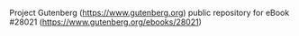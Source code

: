 Project Gutenberg (https://www.gutenberg.org) public repository for eBook #28021 (https://www.gutenberg.org/ebooks/28021)

